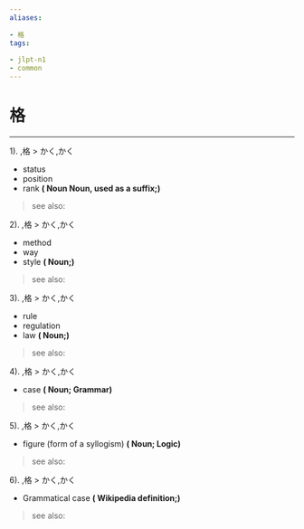 ```yaml
---
aliases:
    
- 格
tags:
    
- jlpt-n1
- common
---
```


# 格
---
1).
,格 > かく,かく

- status
- position
- rank
**( Noun Noun, used as a suffix;)**
> see also: 
            
2).
,格 > かく,かく

- method
- way
- style
**( Noun;)**
> see also: 
            
3).
,格 > かく,かく

- rule
- regulation
- law
**( Noun;)**
> see also: 
            
4).
,格 > かく,かく

- case
**( Noun; Grammar)**
> see also: 
            
5).
,格 > かく,かく

- figure (form of a syllogism)
**( Noun; Logic)**
> see also: 
            
6).
,格 > かく,かく

- Grammatical case
**( Wikipedia definition;)**
> see also: 
            